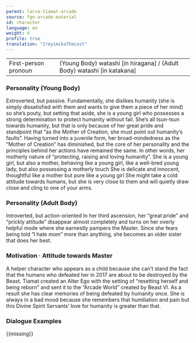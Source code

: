 ```yaml
---
parent: larva-tiamat-arcade
source: fgo-arcade-material
id: character
language: en
weight: 4
profile: true
translation: "IreyimikaTheLost"
---
```


<table>
  <tr><td>First-person pronoun</td><td>(Young Body) watashi [in hiragana] / (Adult Body) watashi [in katakana]</td></tr>
</table>

### Personality (Young Body)

Extroverted, but passive.
Fundamentally, she dislikes humanity (she is simply dissatisfied with them and wants to give them a piece of her mind) so she’s pouty, but setting that aside, she is a young girl who possesses a strong determination to protect humanity without fail.
She’s all tsun-tsun towards humanity, but that is only because of her great pride and standpoint that “as the Mother of Creation, she must point out humanity’s faults”.
Having turned into a juvenile form, her broad-mindedness as the “Mother of Creation” has diminished, but the core of her personality and the principles behind her actions have remained the same.
In other words, her motherly nature of “protecting, raising and loving humanity”.
She is a young girl, but also a mother, behaving like a young girl, like a well-bred young lady, but also possessing a motherly touch
She is delicate and innocent, thoughtful like a mother but pure like a young girl
She might take a cold attitude towards humans, but she is very close to them and will quietly draw close and cling to one of your arms.

### Personality (Adult Body)

Introverted, but action-oriented
In her third ascension, her “great pride” and “prickly attitude” disappear almost completely and turns on her overly helpful mode where she earnestly pampers the Master.
Since she fears being told “I hate mom” more than anything, she becomes an older sister that does her best.

### Motivation · Attitude towards Master

A helper character who appears as a child because she can’t stand the fact that the humans who defeated her in 2017 are about to be destroyed by the Beast.
Tiamat created an Alter Ego with the setting of “resetting herself and being reborn” and sent it to the “Arcade World” created by Beast VI. As a result she has clear memories of being defeated by humanity once. She is always in a bad mood because she remembers that humiliation and pain but this Divine Spirit Servants’ love for humanity is greater than that.

### Dialogue Examples

{{missing}}

